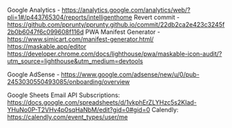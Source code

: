 Google Analytics - https://analytics.google.com/analytics/web/?pli=1#/p443765304/reports/intelligenthome
Revert commit - https://github.com/pprunty/pprunty.github.io/commit/22db2ca2e423c3245f2b0b6047f6c099608f116d
PWA Manifest Generator - https://www.simicart.com/manifest-generator.html/
https://maskable.app/editor
https://developer.chrome.com/docs/lighthouse/pwa/maskable-icon-audit/?utm_source=lighthouse&utm_medium=devtools

Google AdSense - https://www.google.com/adsense/new/u/0/pub-2453030550493085/onboarding/overview

Google Sheets Email API Subscriptions: https://docs.google.com/spreadsheets/d/1vkphErZLYHzc5s2KIad-YHuNo0P-T2VHv4p0sqHaNbM/edit?gid=0#gid=0
Calendly: https://calendly.com/event_types/user/me